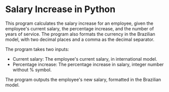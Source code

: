 # Salary Increase in Python
This program calculates the salary increase for an employee, given the employee's current salary, the percentage increase, and the number of years of service. The program also formats the currency in the Brazilian model, with two decimal places and a comma as the decimal separator.

The program takes two inputs:

- Current salary: The employee's current salary, in international model.
- Percentage increase: The percentage increase in salary, integer number without % symbol.
  
The program outputs the employee's new salary, formatted in the Brazilian model.
